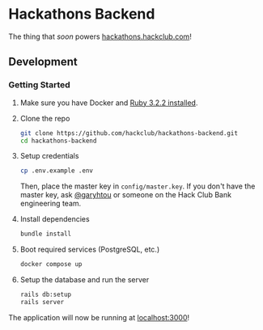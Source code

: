 # Hackathons Backend

The thing that *soon* powers [hackathons.hackclub.com](https://hackathons.hackclub.com)!

## Development

### Getting Started

1. Make sure you have Docker and [Ruby 3.2.2 installed](https://www.digitalocean.com/community/tutorials/how-to-install-ruby-on-rails-with-rbenv-on-ubuntu-22-04#step-1-install-rbenv-and-dependencies).

2. Clone the repo

    ```sh
    git clone https://github.com/hackclub/hackathons-backend.git
    cd hackathons-backend
    ```

3. Setup credentials

   ```sh
   cp .env.example .env
   ```

   Then, place the master key in `config/master.key`. If you don't have the
   master key, ask [@garyhtou](https://garytou.com) or someone on the Hack Club
   Bank engineering team.

4. Install dependencies

    ```sh
    bundle install
    ```

5. Boot required services (PostgreSQL, etc.)

    ```sh
    docker compose up
    ```

6. Setup the database and run the server

   ```sh
   rails db:setup
   rails server
   ```

The application will now be running at [localhost:3000](http://localhost:3000)!
